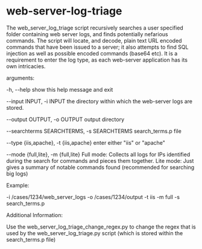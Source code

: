 # web-server-log-triage

The web_server_log_triage script recursively searches a user specified folder containing web server
logs, and finds potentially nefarious commands. The script will locate, and
decode, plain text URL encoded commands that have been issued to a server; it
also attempts to find SQL injection as well as possible encoded commands
(base64 etc). It is a requirement to enter the log type, as each web-server
application has its own intricacies.

arguments:

  -h, --help            show this help message and exit
  
  --input INPUT, -i INPUT
                        the directory within which the web-server logs are
                        stored.
                        
  --output OUTPUT, -o OUTPUT
                        output directory
                        
  --searchterms SEARCHTERMS, -s SEARCHTERMS
                        search_terms.p file
                        
  --type {iis,apache}, -t {iis,apache}
                        enter either "iis" or "apache"
                        
  --mode {full,lite}, -m {full,lite}
                        Full mode: Collects all logs for IPs identified during
                        the search for commands and pieces them together. Lite
                        mode: Just gives a summary of notable commands found
                        (recommended for searching big logs)

Example:

-i /cases/1234/web_server_logs -o /cases/1234/output -t iis -m full -s search_terms.p

Additional Information:

Use the web_server_log_triage_change_regex.py to change the regex that is used by the web_server_log_triage.py script (which is stored within the search_terms.p file)

